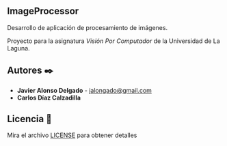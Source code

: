 ## ImageProcessor

Desarrollo de aplicación de procesamiento de imágenes.

Proyecto para la asignatura _Visión Por Computador_ de la Universidad de La Laguna.


## Autores ✒️

* **Javier Alonso Delgado** - [jalongado@gmail.com](jalongado@gmail.com)
* **Carlos Díaz Calzadilla** 

## Licencia 📄

Mira el archivo [LICENSE](LICENSE) para obtener detalles

